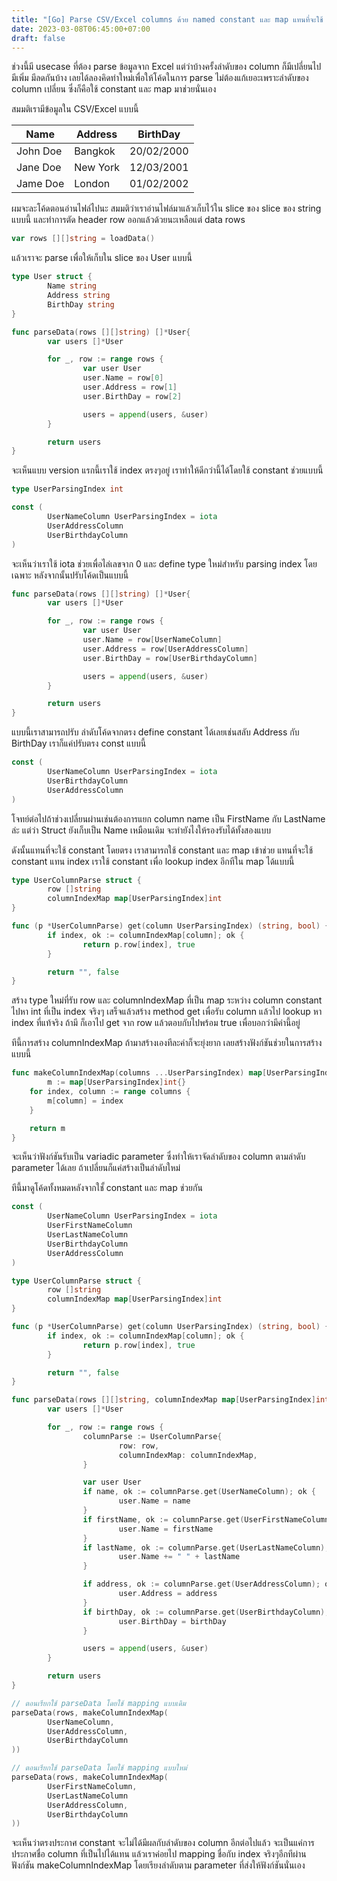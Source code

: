 ```yaml
---
title: "[Go] Parse CSV/Excel columns ด้วย named constant และ map แทนที่จะใช้ index โดยตรง"
date: 2023-03-08T06:45:00+07:00
draft: false
---
```


ช่วงนี้มี usecase ที่ต้อง parse ข้อมูลจาก Excel แต่ว่าบ้างครั้งลำดับของ column ก็มีเปลี่ยนไป มีเพิ่ม มีลดกันบ้าง เลยได้ลองคิดท่าใหม่เพื่อให้โค้ดในการ parse ไม่ต้องแก้เยอะเพราะลำดับของ column เปลี่ยน ซึ่งก็คือใช้ constant และ map มาช่วยนั่นเอง

<!--more-->

สมมติเรามีข้อมูลใน CSV/Excel แบบนี้

| Name     | Address  | BirthDay   |
| -------- | -------- | ---------- |
| John Doe | Bangkok  | 20/02/2000 |
| Jane Doe | New York | 12/03/2001 |
| Jame Doe | London   | 01/02/2002 |

ผมจะละโค้ดตอนอ่านไฟล์ไปนะ สมมติว่าเราอ่านไฟล์มาแล้วเก็บไว้ใน slice ของ slice ของ string แบบนี้ และทำการตัด header row ออกแล้วด้วยนะเหลือแต่ data rows

```go
var rows [][]string = loadData()
```

แล้วเราจะ parse เพื่อให้เก็บใน slice ของ User แบบนี้

```go
type User struct {
        Name string
        Address string
        BirthDay string
}

func parseData(rows [][]string) []*User{
        var users []*User

        for _, row := range rows {
                var user User
                user.Name = row[0]
                user.Address = row[1]
                user.BirthDay = row[2]

                users = append(users, &user)
        }

        return users
}
```

จะเห็นแบบ version แรกนี้เราใช้ index ตรงๆอยู่ เราทำให้ดีกว่านี้ได้โดยใช้ constant ช่วยแบบนี้

```go
type UserParsingIndex int

const (
        UserNameColumn UserParsingIndex = iota
        UserAddressColumn
        UserBirthdayColumn
)
```

จะเห็นว่าเราใช้ iota ช่วยเพื่อไล่เลขจาก 0 และ define type ใหม่สำหรับ parsing index โดยเฉพาะ หลังจากนั้นปรับโค้ดเป็นแบบนี้

```go
func parseData(rows [][]string) []*User{
        var users []*User

        for _, row := range rows {
                var user User
                user.Name = row[UserNameColumn]
                user.Address = row[UserAddressColumn]
                user.BirthDay = row[UserBirthdayColumn]

                users = append(users, &user)
        }

        return users
}
```

แบบนี้เราสามารถปรับ ลำดับโค้ดจากตรง define constant ได้เลยเช่นสลับ Address กับ BirthDay เราก็แค่ปรับตรง const แบบนี้

```go
const (
        UserNameColumn UserParsingIndex = iota
        UserBirthdayColumn
        UserAddressColumn
)
```

โจทย์ต่อไปถ้าช่วงเปลี่ยนผ่านเช่นต้องการแยก column name เป็น FirstName กับ LastName ล่ะ แต่ว่า Struct ยังเก็บเป็น Name เหมือนเดิม จะทำยังไงให้รองรับได้ทั้งสองแบบ

ดังนั้นแทนที่จะใช้ constant โดยตรง เราสามารถใช้ constant และ map เข้าช่วย แทนที่จะใช้ constant แทน index เราใช้ constant เพื่อ lookup index อีกทีใน map ได้แบบนี้

```go
type UserColumnParse struct {
        row []string
        columnIndexMap map[UserParsingIndex]int
}

func (p *UserColumnParse) get(column UserParsingIndex) (string, bool) {
        if index, ok := columnIndexMap[column]; ok {
                return p.row[index], true
        }

        return "", false
}
```

สร้าง type ใหม่ที่รับ row และ columnIndexMap ที่เป็น map ระหว่าง column constant ไปหา int ที่เป็น index จริงๆ เสร็จแล้วสร้าง method get เพื่อรับ column แล้วไป lookup หา index ที่แท้จริง ถ้ามี ก็เอาไป get จาก row แล้วตอบกับไปพร้อม true เพื่อบอกว่ามีค่านี้อยู่

ทีนี้การสร้าง columnIndexMap ถ้ามาสร้างเองทีละค่าก็จะยุ่งยาก เลยสร้างฟังก์ชันช่วยในการสร้างแบบนี้

```go
func makeColumnIndexMap(columns ...UserParsingIndex) map[UserParsingIndex]int {
        m := map[UserParsingIndex]int{}
	for index, column := range columns {
		m[column] = index
	}

	return m
}
```

จะเห็นว่าฟังก์ชันรับเป็น variadic parameter ซึ่งทำให้เราจัดลำดับของ column ตามลำดับ parameter ได้เลย ถ้าเปลี่ยนก็แค่สร้างเป็นลำดับใหม่

ทีนี้มาดูโค้ดทั้งหมดหลังจากใชั้ constant และ map ช่วยกัน

```go
const (
        UserNameColumn UserParsingIndex = iota
        UserFirstNameColumn
        UserLastNameColumn
        UserBirthdayColumn
        UserAddressColumn
)

type UserColumnParse struct {
        row []string
        columnIndexMap map[UserParsingIndex]int
}

func (p *UserColumnParse) get(column UserParsingIndex) (string, bool) {
        if index, ok := columnIndexMap[column]; ok {
                return p.row[index], true
        }

        return "", false
}

func parseData(rows [][]string, columnIndexMap map[UserParsingIndex]int) []*User{
        var users []*User

        for _, row := range rows {
                columnParse := UserColumnParse{
                        row: row,
                        columnIndexMap: columnIndexMap,
                }

                var user User
                if name, ok := columnParse.get(UserNameColumn); ok {
                        user.Name = name
                }
                if firstName, ok := columnParse.get(UserFirstNameColumn); ok {
                        user.Name = firstName
                }
                if lastName, ok := columnParse.get(UserLastNameColumn); ok {
                        user.Name += " " + lastName
                }

                if address, ok := columnParse.get(UserAddressColumn); ok {
                        user.Address = address
                }
                if birthDay, ok := columnParse.get(UserBirthdayColumn); ok {
                        user.BirthDay = birthDay
                }

                users = append(users, &user)
        }

        return users
}

// ตอนเรียกใช้ parseData โดยใช้ mapping แบบเดิม
parseData(rows, makeColumnIndexMap(
        UserNameColumn,
        UserAddressColumn,
        UserBirthdayColumn
))

// ตอนเรียกใช้ parseData โดยใช้ mapping แบบใหม่
parseData(rows, makeColumnIndexMap(
        UserFirstNameColumn,
        UserLastNameColumn
        UserAddressColumn,
        UserBirthdayColumn
))
```

จะเห็นว่าตรงประกาศ constant จะไม่ได้มีผลกับลำดับของ column อีกต่อไปแล้ว จะเป็นแค่การประกาศชื่อ column ที่เป็นไปได้แทน แล้วเราค่อยไป mapping ชื่อกับ index จริงๆอีกทีผ่านฟังก์ชัน makeColumnIndexMap โดยเรียงลำดับตาม parameter ที่ส่งให้ฟังก์ชันนั่นเอง
